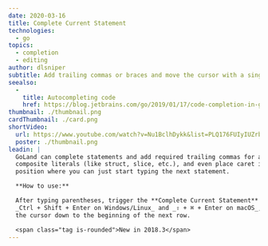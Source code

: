 ```yaml
---
date: 2020-03-16
title: Complete Current Statement
technologies:
  - go
topics:
  - completion
  - editing
author: dlsniper
subtitle: Add trailing commas or braces and move the cursor with a single keystroke
seealso:
  - 
    title: Autocompleting code
    href: https://blog.jetbrains.com/go/2019/01/17/code-completion-in-goland/
thumbnail: ./thumbnail.png
cardThumbnail: ./card.png
shortVideo:
  url: https://www.youtube.com/watch?v=Nu1BclhDykk&list=PLQ176FUIyIUZrbrlz4AY1V8VzBJKZyVlW&index=33
  poster: ./thumbnail.png
leadin: |
  GoLand can complete statements and add required trailing commas for any
  composite literals (like struct, slice, etc.), and even place caret in a
  position where you can just start typing the next statement.

  **How to use:**

  After typing parentheses, trigger the **Complete Current Statement** action,
  _Ctrl + Shift + Enter on Windows/Linux_ and _⇧ + ⌘ + Enter on macOS_, to add curly braces and move
  the cursor down to the beginning of the next row.

  <span class="tag is-rounded">New in 2018.3</span>
---
```


